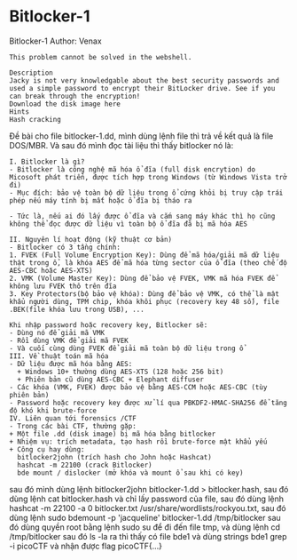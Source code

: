 # Bitlocker-1
Bitlocker-1
Author: Venax
```
This problem cannot be solved in the webshell.

Description
Jacky is not very knowledgable about the best security passwords and used a simple password to encrypt their BitLocker drive. See if you can break through the encryption!
Download the disk image here
Hints 
Hash cracking
```

Đề bài cho file bitlocker-1.dd, mình dùng lệnh file thì trả về kết quả là file DOS/MBR. Và sau đó mình đọc tài liệu thì thấy bitlocker nó là:
```
I. Bitlocker là gì?
- Bitlocker là công nghệ mã hóa ổ đĩa (full disk encrytion) do Micosoft phát triển, được tích hợp trong Windows (từ Windows Vista trở đi)
- Mục đích: bảo vệ toàn bộ dữ liệu trong ổ cứng khỏi bị truy cập trái phép nếu máy tính bị mất hoặc ổ đĩa bị tháo ra

- Tức là, nếu ai đó lấy được ổ đĩa và cắm sang máy khác thì họ cũng không thể đọc được dữ liệu vì toàn bộ ổ đĩa đã bị mã hóa AES

II. Nguyên lí hoạt động (kỹ thuật cơ bản)
- Bitlocker có 3 tầng chính:
1. FVEK (Full Volume Encryption Key): Dùng để mã hóa/giải mã dữ liệu thật trong ổ, là khóa AES để mã hóa từng sector của ổ đĩa (theo chế độ AES-CBC hoặc AES-XTS)
2. VMK (Volume Master Key): Dùng để bảo vệ FVEK, VMK mã hóa FVEK để không lưu FVEK thô trên đĩa
3. Key Protectors(bộ bảo vệ khóa): Dùng để bảo vệ VMK, có thể là mật khẩu người dùng, TPM chip, khóa khôi phục (recovery key 48 số), file .BEK(file khóa lưu trong USB), ...

Khi nhập password hoặc recovery key, Bitlocker sẽ:
- Dùng nó để giải mã VMK
- Rồi dùng VMK để giải mã FVEK
- Và cuối cùng dùng FVEK để giải mã toàn bộ dữ liệu trong ổ
III. Về thuật toán mã hóa
- Dữ liệu được mã hóa bằng AES:
  + Windows 10+ thường dùng AES-XTS (128 hoặc 256 bit)
  + Phiên bản cũ dùng AES-CBC + Elephant diffuser
- Các khóa (VMK, FVEK) được bảo vệ bằng AES-CCM hoặc AES-CBC (tùy phiên bản)
- Password hoặc recovery key được xử lí qua PBKDF2-HMAC-SHA256 để tăng độ khó khi brute-force
IV. Liên quan tới forensics /CTF
- Trong các bài CTF, thường gặp:
+ Một file .dd (disk image) bị mã hóa bằng bitlocker
+ Nhiệm vụ: trích metadata, tạo hash rồi brute-force mật khẩu yếu
+ Công cụ hay dùng:
  bitlocker2john (trích hash cho John hoặc Hashcat)
  hashcat -m 22100 (crack Bitlocker)
  bde mount / dislocker (mở khóa và mount ổ sau khi có key)
``` 
sau đó mình dùng lệnh bitlocker2john bitlocker-1.dd > bitlocker.hash, sau đó dùng lệnh cat bitlocker.hash và chỉ lấy password của file, sau đó dùng lệnh hashcat -m 22100 -a 0 bitlocker.txt /usr/share/wordlists/rockyou.txt, sau đó dùng lệnh sudo bdemount -p 'jacqueline' bitlocker-1.dd /tmp/bitlocker sau đó dùng quyền root bằng lệnh sudo su để đi đến file tmp, và dùng lệnh cd /tmp/bitlocker sau đó ls -la ra thì thấy có file bde1 và dùng strings bde1 grep -i picoCTF
và nhận được flag
picoCTF{...}

